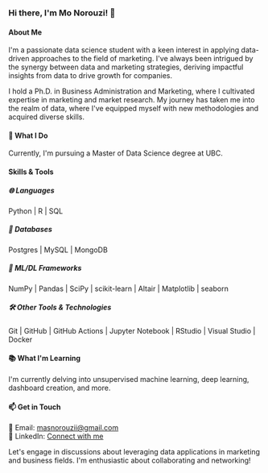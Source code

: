 ### Hi there, I'm Mo Norouzi! 👋

#### About Me

I'm a passionate data science student with a keen interest in applying data-driven approaches to the field of marketing. I've always been intrigued by the synergy between data and marketing strategies, deriving impactful insights from data to drive growth for companies.

I hold a Ph.D. in Business Administration and Marketing, where I cultivated expertise in marketing and market research. My journey has taken me into the realm of data, where I've equipped myself with new methodologies and acquired diverse skills.

#### 🚀 What I Do

Currently, I'm pursuing a Master of Data Science degree at UBC.

#### Skills & Tools

##### 🌐 Languages
Python | R | SQL

##### 💾 Databases
Postgres | MySQL | MongoDB

##### 🧠 ML/DL Frameworks
NumPy | Pandas | SciPy | scikit-learn | Altair | Matplotlib | seaborn

##### 🛠️ Other Tools & Technologies
Git | GitHub | GitHub Actions | Jupyter Notebook | RStudio | Visual Studio | Docker

#### 📚 What I'm Learning

I'm currently delving into unsupervised machine learning, deep learning, dashboard creation, and more.

#### 📫 Get in Touch

📧 Email: masnorouzii@gmail.com  
📱 LinkedIn: [Connect with me](https://www.linkedin.com/in/ms-norouzi/)

Let's engage in discussions about leveraging data applications in marketing and business fields. I'm enthusiastic about collaborating and networking!


<!--
**MoNorouzi23/MoNorouzi23** is a ✨ _special_ ✨ repository because its `README.md` (this file) appears on your GitHub profile.

Here are some ideas to get you started:

- 🔭 I’m currently working on ...
- 🌱 I’m currently learning ...
- 👯 I’m looking to collaborate on ...
- 🤔 I’m looking for help with ...
- 💬 Ask me about ...
- 📫 How to reach me: ...
- 😄 Pronouns: ...
- ⚡ Fun fact: ...
-->

